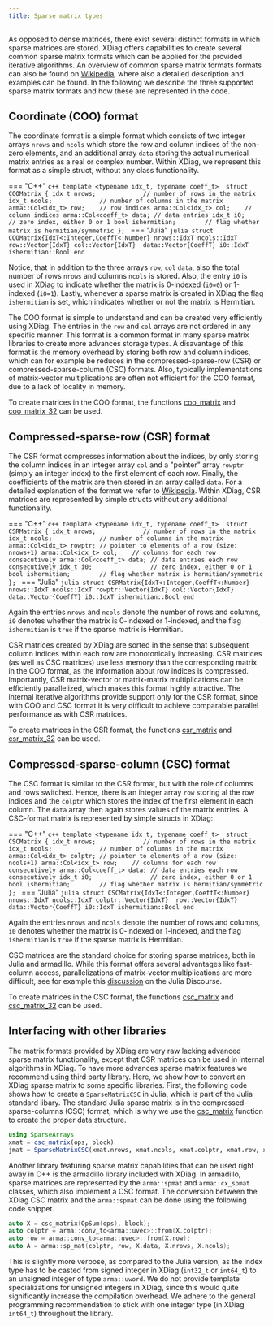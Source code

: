 ```yaml
---
title: Sparse matrix types
---
```


As opposed to dense matrices, there exist several distinct formats in which sparse matrices are stored. XDiag offers capabilities to create several common sparse matrix formats which can be applied for the provided iterative algorithms. An overview of common sparse matrix formats formats can also be found on [Wikipedia](https://en.wikipedia.org/wiki/Sparse_matrix), where also a detailed description and examples can be found. In the following we describe the three supported sparse matrix formats and how these are represented in the code.

## Coordinate (COO) format

The coordinate format is a simple format which consists of two integer arrays `nrows` and `ncols` which store the row and column indices of the non-zero elements, and an additional array `data` storing the actual numerical matrix entries as a real or complex number. Within XDiag, we represent this format as a simple struct, without any class functionality. 

=== "C++"
	```c++
	template <typename idx_t, typename coeff_t> 
	struct COOMatrix {
		idx_t nrows;             // number of rows in the matrix
		idx_t ncols;             // number of columns in the matrix
		arma::Col<idx_t> row;    // row indices
		arma::Col<idx_t> col;    // column indices
		arma::Col<coeff_t> data; // data entries
		idx_t i0;                // zero index, either 0 or 1
		bool ishermitian;        // flag whether matrix is hermitian/symmetric
	};
	```
=== "Julia"
	```julia
	struct COOMatrix{IdxT<:Integer,CoeffT<:Number}
		nrows::IdxT
		ncols::IdxT
		row::Vector{IdxT}
		col::Vector{IdxT} 
		data::Vector{CoeffT}
		i0::IdxT
		ishermitian::Bool
	end
	```

Notice, that in addition to the three arrays `row`, `col` `data`, also the total number of rows `nrows` and columns `ncols` is stored. Also, the entry `i0` is used in XDiag to indicate whether the matrix is 0-indexed (`i0=0`) or 1-indexed (`i0=1`). Lastly, whenever a sparse matrix is created in XDiag the flag `ishermitian` is set, which indicates whether or not the matrix is Hermitian. 

The COO format is simple to understand and can be created very efficiently using XDiag. The entries in the `row` and `col` arrays are not ordered in any specific manner. This format is a common format in many sparse matrix libraries to create more advances storage types. A disavantage of this format is the memory overhead by storing both row and column indices, which can for example be reduces in the compressed-sparse-row (CSR) or compressed-sparse-column (CSC) formats. Also, typically implementations of matrix-vector multiplications are often not efficient for the COO format, due to a lack of locality in memory.

To create matrices in the COO format, the functions [coo_matrix](coo_matrix.md) and [coo_matrix_32](coo_matrix.md) can be used.

## Compressed-sparse-row (CSR) format

The CSR format compresses information about the indices, by only storing the column indices in an integer array `col` and a "pointer" array `rowptr` (simply an integer index) to the first element of each row. Finally, the coefficients of the matrix are then stored in an array called `data`. For a detailed explanation of the format we refer to [Wikipedia](https://en.wikipedia.org/wiki/Sparse_matrix). Within XDiag, CSR matrices are represented by simple structs without any additional functionality. 

=== "C++"
	```c++
	template <typename idx_t, typename coeff_t> 
	struct CSRMatrix {
		idx_t nrows;             // number of rows in the matrix
		idx_t ncols;             // number of columns in the matrix
		arma::Col<idx_t> rowptr; // pointer to elements of a row (size: nrows+1)
		arma::Col<idx_t> col;    // columns for each row consecutively
		arma::Col<coeff_t> data; // data entries each row consecutively
		idx_t i0;                // zero index, either 0 or 1
		bool ishermitian;        // flag whether matrix is hermitian/symmetric
	};
	```
=== "Julia"
	```julia
	struct CSRMatrix{IdxT<:Integer,CoeffT<:Number}
		nrows::IdxT
		ncols::IdxT
		rowptr::Vector{IdxT}
		col::Vector{IdxT} 
		data::Vector{CoeffT}
		i0::IdxT
		ishermitian::Bool
	end
	```

Again the entries `nrows` and `ncols` denote the number of rows and columns, `i0` denotes whether the matrix is 0-indexed or 1-indexed, and the flag `ishermitian` is `true` if the sparse matrix is Hermitian.

CSR matrices created by XDiag are sorted in the sense that subsequent column indices within each row are monotonically increasing. CSR matrices (as well as CSC matrices) use less memory than the corresponding matrix in the COO format, as the information about row indices is compressed. Importantly, CSR matrix-vector or matrix-matrix multiplications can be efficiently parallelized, which makes this format highly attractive. The internal iterative algorithms provide support only for the CSR format, since with COO and CSC format it is very difficult to achieve comparable parallel performance as with CSR matrices. 

To create matrices in the CSR format, the functions [csr_matrix](csr_matrix.md) and [csr_matrix_32](csr_matrix.md) can be used.

## Compressed-sparse-column (CSC) format

The CSC format is similar to the CSR format, but with the role of columns and rows switched. Hence, there is an integer array `row` storing al the row indices and the `colptr` which stores the index of the first element in each column. The `data` array then again stores values of the matrix entries. A CSC-format matrix is represented by simple structs in XDiag:

=== "C++"
	```c++
	template <typename idx_t, typename coeff_t> 
	struct CSCMatrix {
		idx_t nrows;             // number of rows in the matrix
		idx_t ncols;             // number of columns in the matrix
		arma::Col<idx_t> colptr; // pointer to elements of a row (size: ncols+1)
		arma::Col<idx_t> row;    // columns for each row consecutively
		arma::Col<coeff_t> data; // data entries each row consecutively
		idx_t i0;                // zero index, either 0 or 1
		bool ishermitian;        // flag whether matrix is hermitian/symmetric
	};
	```
=== "Julia"
	```julia
	struct CSCMatrix{IdxT<:Integer,CoeffT<:Number}
		nrows::IdxT
		ncols::IdxT
		colptr::Vector{IdxT} 
		row::Vector{IdxT}
		data::Vector{CoeffT}
		i0::IdxT
		ishermitian::Bool
	end
	```

Again the entries `nrows` and `ncols` denote the number of rows and columns, `i0` denotes whether the matrix is 0-indexed or 1-indexed, and the flag `ishermitian` is `true` if the sparse matrix is Hermitian.

CSC matrices are the standard choice for storing sparse matrices, both in Julia and armadillo. While this format offers several advantages like fast-column access, parallelizations of matrix-vector multiplications are more difficult, see for example this [discussion](https://discourse.julialang.org/t/csc-kills-the-prospect-of-multithreading-shouldnt-julia-use-csr/102491) on the Julia Discourse.

To create matrices in the CSC format, the functions [csc_matrix](csc_matrix.md) and [csc_matrix_32](csc_matrix.md) can be used.


## Interfacing with other libraries

The matrix formats provided by XDiag are very raw lacking advanced sparse matrix functionality, except that CSR matrices can be used in internal algorithms in XDiag. To have more advances sparse matrix features we recommend using third party library. Here, we show how to convert an XDiag sparse matrix to some specific libraries. First, the following code shows how to create a `SparseMatrixCSC` in Julia, which is part of the Julia standard libary. The standard Julia sparse matrix is in the compressed-sparse-columns (CSC) format, which is why we use the [csc_matrix](csc_matrix.md) function to create the proper data structure. 

```julia
using SparseArrays
xmat = csc_matrix(ops, block)
jmat = SparseMatrixCSC(xmat.nrows, xmat.ncols, xmat.colptr, xmat.row, xmat.data)
```

Another library featuring sparse matrix capabilities that can be used right away in C++ is the armadillo library included with XDiag. In armadillo, sparse matrices are represented by the `arma::spmat` and `arma::cx_spmat` classes, which also implement a CSC format. The conversion between the XDiag CSC matrix and the `arma::spmat` can be done using the following code snippet.

```c++
auto X = csc_matrix(OpSum(ops), block);
auto colptr = arma::conv_to<arma::uvec>::from(X.colptr);
auto row = arma::conv_to<arma::uvec>::from(X.row);
auto A = arma::sp_mat(colptr, row, X.data, X.nrows, X.ncols);
```

This is slightly more verbose, as compared to the Julia version, as the index type has to be casted from signed integer in XDiag (`int32_t` or `int64_t`) to an unsigned integer of type `arma::uword`. We do not provide template specializations for unsigned integers in XDiag, since this would quite significantly increase the compilation overhead. We adhere to the general programming recommendation to stick with one integer type (in XDiag `int64_t`) throughout the library.
